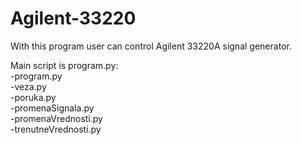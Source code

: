 # Agilent-33220

With this program user can control Agilent 33220A signal generator.

Main script is program.py:<br>
-program.py<br>
-veza.py<br>
  -poruka.py<br>
  -promenaSignala.py<br>
  -promenaVrednosti.py<br>
  -trenutneVrednosti.py<br>
  
